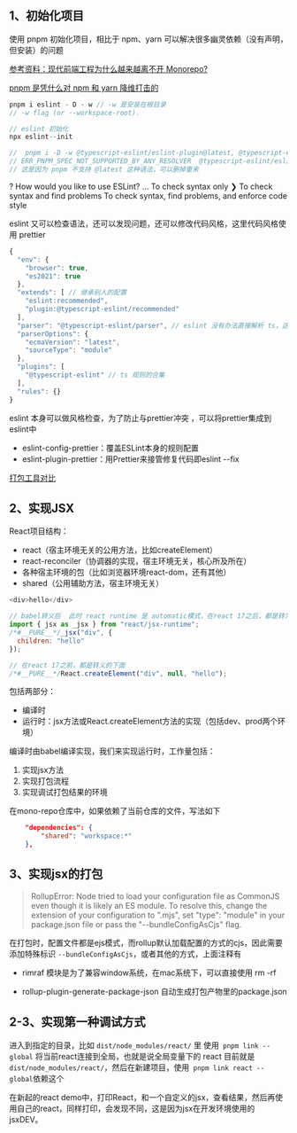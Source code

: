 ## 1、初始化项目

使用 pnpm 初始化项目，相比于 npm、yarn 可以解决很多幽灵依赖（没有声明，但安装）的问题

[参考资料：现代前端工程为什么越来越离不开 Monorepo?](https://juejin.cn/post/6944877410827370504)

[pnpm 是凭什么对 npm 和 yarn 降维打击的](https://juejin.cn/post/7127295203177676837)

```js
pnpm i eslint - D - w // -w 是安装在根目录
// -w flag (or --workspace-root).

// eslint 初始化
npx eslint--init

//  pnpm i -D -w @typescript-eslint/eslint-plugin@latest, @typescript-eslint/parser@latest
// ERR_PNPM_SPEC_NOT_SUPPORTED_BY_ANY_RESOLVER  @typescript-eslint/eslint-plugin@latest, isn't supported by any available resolver.
// 这是因为 pnpm 不支持 @latest 这种语法，可以删掉重来
```

? How would you like to use ESLint? … 
  To check syntax only
❯ To check syntax and find problems
  To check syntax, find problems, and enforce code style

eslint 又可以检查语法，还可以发现问题，还可以修改代码风格，这里代码风格使用 prettier

```js
{
  "env": {
    "browser": true,
    "es2021": true
  },
  "extends": [ // 继承别人的配置
    "eslint:recommended",
    "plugin:@typescript-eslint/recommended"
  ],
  "parser": "@typescript-eslint/parser", // eslint 没有办法直接解析 ts，这里需要先用ts parser解析
  "parserOptions": {
    "ecmaVersion": "latest",
    "sourceType": "module"
  },
  "plugins": [
    "@typescript-eslint" // ts 规则的合集
  ],
  "rules": {}
}
```

eslint 本身可以做风格检查，为了防止与prettier冲突 ，可以将prettier集成到eslint中

* eslint-config-prettier：覆盖ESLint本身的规则配置
* eslint-plugin-prettier：用Prettier来接管修复代码即eslint --fix

[打包工具对比](https://bundlers.tooling.report/)

## 2、实现JSX

React项目结构：

* react（宿主环境无关的公用方法，比如createElement）
* react-reconciler（协调器的实现，宿主环境无关，核心所及所在）
* 各种宿主环境的包（比如浏览器环境react-dom，还有其他）
* shared（公用辅助方法，宿主环境无关）


```js
<div>hello</div>

// babel转义后  此时 react runtime 是 automatic模式，在react 17之后，都是转为 jsx，如下
import { jsx as _jsx } from "react/jsx-runtime";
/*#__PURE__*/_jsx("div", {
  children: "hello"
});

// 在react 17之前，都是转义的下面
/*#__PURE__*/React.createElement("div", null, "hello");
```

包括两部分：
- 编译时
- 运行时：jsx方法或React.createElement方法的实现（包括dev、prod两个环境）

编译时由babel编译实现，我们来实现运行时，工作量包括：

1. 实现jsx方法
2. 实现打包流程
3. 实现调试打包结果的环境


在mono-repo仓库中，如果依赖了当前仓库的文件，写法如下
```json
	"dependencies": {
		"shared": "workspace:*"
	},
```

## 3、实现jsx的打包

 >RollupError: Node tried to load your configuration file as CommonJS even though it is likely an ES module. To resolve this, change the extension of your configuration to ".mjs", set "type": "module" in your package.json file or pass the "--bundleConfigAsCjs" flag.

在打包时，配置文件都是ejs模式，而rollup默认加载配置的方式的cjs，因此需要添加特殊标识 `--bundleConfigAsCjs`，或者其他的方式，上面注释有


- rimraf 模块是为了兼容window系统，在mac系统下，可以直接使用 rm -rf


- rollup-plugin-generate-package-json 自动生成打包产物里的package.json

## 2-3、实现第一种调试方式

进入到指定的目录，比如 `dist/node_modules/react/` 里 使用` pnpm link --global` 将当前react连接到全局，也就是说全局变量下的 react 目前就是  `dist/node_modules/react/`，然后在新建项目，使用` pnpm link react --global`依赖这个

在新起的react demo中，打印React，和一个自定义的jsx，查看结果，然后再使用自己的react，同样打印，会发现不同，这是因为jsx在开发环境使用的jsxDEV。